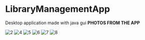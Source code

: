 # LibraryManagementApp
 Desktop application made with java gui
 **PHOTOS FROM THE APP**
 
![2](https://user-images.githubusercontent.com/99878873/187268608-ae809d97-51ac-46c0-8e63-2e63cdf548e8.png)
![4](https://user-images.githubusercontent.com/99878873/187268635-2c158a26-ed36-4c08-9b87-0a9ce447e180.png)
![5](https://user-images.githubusercontent.com/99878873/187268645-33fe337c-4c86-4026-a790-58f4622c3eb4.png)
![6](https://user-images.githubusercontent.com/99878873/187268649-3f3667a0-7ae7-47bb-8436-6055d2a0fe00.png)
![7](https://user-images.githubusercontent.com/99878873/187268652-ebb1e461-0dde-4179-bf83-08bbc4cdee03.png)
![8](https://user-images.githubusercontent.com/99878873/187268659-104cb69c-1332-4087-bfbf-30d8b1c6a573.png)
